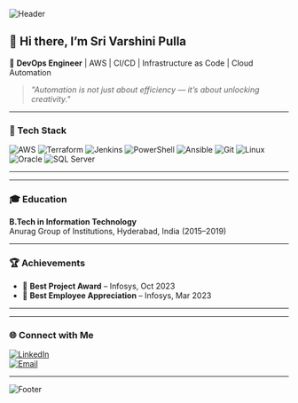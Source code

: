 <!-- Banner -->
![Header](https://capsule-render.vercel.app/api?type=waving&color=0:0077B6,100:00B4D8&height=200&section=header&text=Sri%20Varshini%20Pulla&fontSize=40&fontColor=ffffff&animation=fadeIn)

## 👋 Hi there, I’m Sri Varshini Pulla

🚀 **DevOps Engineer** | AWS | CI/CD | Infrastructure as Code | Cloud Automation  

> *"Automation is not just about efficiency — it’s about unlocking creativity."*  

---

### 🔧 Tech Stack  
![AWS](https://img.shields.io/badge/AWS-%23FF9900.svg?style=for-the-badge&logo=amazon-aws&logoColor=white)
![Terraform](https://img.shields.io/badge/Terraform-%235835CC.svg?style=for-the-badge&logo=terraform&logoColor=white)
![Jenkins](https://img.shields.io/badge/Jenkins-%232C5263.svg?style=for-the-badge&logo=jenkins&logoColor=white)
![PowerShell](https://img.shields.io/badge/PowerShell-%235391FE.svg?style=for-the-badge&logo=powershell&logoColor=white)
![Ansible](https://img.shields.io/badge/Ansible-%23EE0000.svg?style=for-the-badge&logo=ansible&logoColor=white)
![Git](https://img.shields.io/badge/Git-%23F05033.svg?style=for-the-badge&logo=git&logoColor=white)
![Linux](https://img.shields.io/badge/Linux-%23FCC624.svg?style=for-the-badge&logo=linux&logoColor=black)
![Oracle](https://img.shields.io/badge/Oracle-%23F80000.svg?style=for-the-badge&logo=oracle&logoColor=white)
![SQL Server](https://img.shields.io/badge/SQL%20Server-%23CC2927.svg?style=for-the-badge&logo=microsoft-sql-server&logoColor=white)

---


---

### 🎓 Education  
**B.Tech in Information Technology**  
Anurag Group of Institutions, Hyderabad, India (2015–2019)  

---

### 🏆 Achievements  
- 🥇 **Best Project Award** – Infosys, Oct 2023  
- 🌟 **Best Employee Appreciation** – Infosys, Mar 2023  

---



---

### 🌐 Connect with Me  
[![LinkedIn](https://img.shields.io/badge/LinkedIn-0077B5.svg?style=for-the-badge&logo=linkedin&logoColor=white)](https://www.linkedin.com/in/srivarshini)  
[![Email](https://img.shields.io/badge/Email-D14836.svg?style=for-the-badge&logo=gmail&logoColor=white)](mailto:varshinipulla3@gmail.com)  

---

<!-- Footer -->
![Footer](https://capsule-render.vercel.app/api?type=waving&color=0:0077B6,100:00B4D8&height=100&section=footer)
